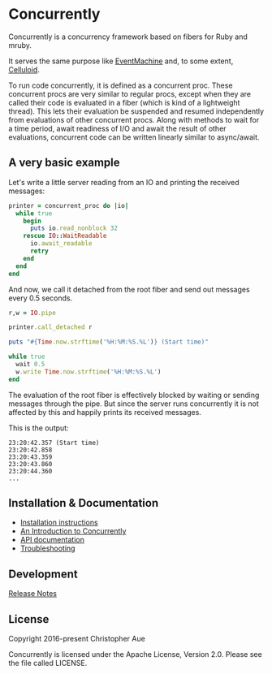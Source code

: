 # Concurrently

Concurrently is a concurrency framework based on fibers for Ruby and mruby.

It serves the same purpose like [EventMachine](https://github.com/eventmachine/eventmachine)
and, to some extent, [Celluloid](https://github.com/celluloid/celluloid).

To run code concurrently, it is defined as a concurrent proc. These concurrent
procs are very similar to regular procs, except when they are called their code
is evaluated in a fiber (which is kind of a lightweight thread). This lets their
evaluation be suspended and resumed independently from evaluations of other
concurrent procs. Along with methods to wait for a time period, await readiness
of I/O and await the result of other evaluations, concurrent code can be
written linearly similar to async/await.

## A very basic example

Let's write a little server reading from an IO and printing the received
messages:

```ruby
printer = concurrent_proc do |io|
  while true
    begin
      puts io.read_nonblock 32
    rescue IO::WaitReadable
      io.await_readable
      retry
    end
  end
end
```

And now, we call it detached from the root fiber and send out messages every
0.5 seconds.

```ruby
r,w = IO.pipe

printer.call_detached r

puts "#{Time.now.strftime('%H:%M:%S.%L')} (Start time)"

while true
  wait 0.5
  w.write Time.now.strftime('%H:%M:%S.%L')
end
```

The evaluation of the root fiber is effectively blocked by waiting or sending
messages through the pipe. But since the server runs concurrently it is not
affected by this and happily prints its received messages.

This is the output:

```
23:20:42.357 (Start time)
23:20:42.858
23:20:43.359
23:20:43.860
23:20:44.360
...
```


## Installation & Documentation

* [Installation instructions][installation]
* [An Introduction to Concurrently][introduction]
* [API documentation][documentation]
* [Troubleshooting][troubleshooting]


## Development

[Release Notes][release_notes]


## License

Copyright 2016-present Christopher Aue

Concurrently is licensed under the Apache License, Version 2.0. Please see the
file called LICENSE.


[installation]: http://www.rubydoc.info/github/christopheraue/m-ruby-concurrently/file/Installation.md
[introduction]: http://www.rubydoc.info/github/christopheraue/m-ruby-concurrently/file/Introduction.md
[documentation]: http://www.rubydoc.info/github/christopheraue/m-ruby-concurrently/index
[troubleshooting]: http://www.rubydoc.info/github/christopheraue/m-ruby-concurrently/file/Troubleshooting.md
[release_notes]: http://www.rubydoc.info/github/christopheraue/m-ruby-concurrently/file/ReleaseNotes.md